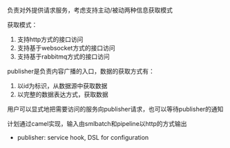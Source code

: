 负责对外提供请求服务，考虑支持主动/被动两种信息获取模式

获取模式：
1. 支持http方式的接口访问
2. 支持基于websocket方式的接口访问
3. 支持基于rabbitmq方式的接口访问

publisher是负责内容广播的入口，数据的获取方式有：
1. 以id为标识，从数据源中获取数据
2. 以完整的数据表达方式，获取数据

用户可以显式地把需要访问的服务向publisher请求，也可以等待publisher的通知

计划通过camel实现，输入由smlbatch和pipeline以http的方式输出

- publisher: service hook, DSL for configuration
